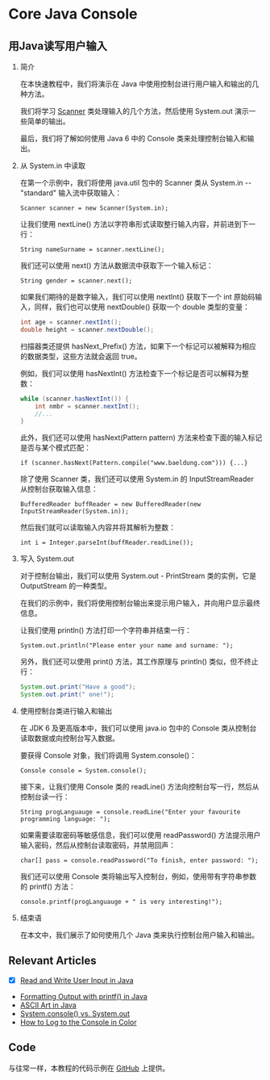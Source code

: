 # Core Java Console

## 用Java读写用户输入

1. 简介

    在本快速教程中，我们将演示在 Java 中使用控制台进行用户输入和输出的几种方法。

    我们将学习 [Scanner](https://www.baeldung.com/java-scanner) 类处理输入的几个方法，然后使用 System.out 演示一些简单的输出。

    最后，我们将了解如何使用 Java 6 中的 Console 类来处理控制台输入和输出。

2. 从 System.in 中读取

    在第一个示例中，我们将使用 java.util 包中的 Scanner 类从 System.in -- "standard" 输入流中获取输入：

    `Scanner scanner = new Scanner(System.in);`

    让我们使用 nextLine() 方法以字符串形式读取整行输入内容，并前进到下一行：

    `String nameSurname = scanner.nextLine();`

    我们还可以使用 next() 方法从数据流中获取下一个输入标记：

    `String gender = scanner.next();`

    如果我们期待的是数字输入，我们可以使用 nextInt() 获取下一个 int 原始码输入，同样，我们也可以使用 nextDouble() 获取一个 double 类型的变量：

    ```java
    int age = scanner.nextInt();
    double height = scanner.nextDouble();
    ```

    扫描器类还提供 hasNext_Prefix() 方法，如果下一个标记可以被解释为相应的数据类型，这些方法就会返回 true。

    例如，我们可以使用 hasNextInt() 方法检查下一个标记是否可以解释为整数：

    ```java
    while (scanner.hasNextInt()) {
        int nmbr = scanner.nextInt();
        //...
    }
    ```

    此外，我们还可以使用 hasNext(Pattern pattern) 方法来检查下面的输入标记是否与某个模式匹配：

    `if (scanner.hasNext(Pattern.compile("www.baeldung.com"))) {...}`

    除了使用 Scanner 类，我们还可以使用 System.in 的 InputStreamReader 从控制台获取输入信息：

    `BufferedReader buffReader = new BufferedReader(new InputStreamReader(System.in));`

    然后我们就可以读取输入内容并将其解析为整数：

    `int i = Integer.parseInt(buffReader.readLine());`

3. 写入 System.out

    对于控制台输出，我们可以使用 System.out - PrintStream 类的实例，它是 OutputStream 的一种类型。

    在我们的示例中，我们将使用控制台输出来提示用户输入，并向用户显示最终信息。

    让我们使用 println() 方法打印一个字符串并结束一行：

    `System.out.println("Please enter your name and surname: ");`

    另外，我们还可以使用 print() 方法，其工作原理与 println() 类似，但不终止行：

    ```java
    System.out.print("Have a good");
    System.out.print(" one!");
    ```

4. 使用控制台类进行输入和输出

    在 JDK 6 及更高版本中，我们可以使用 java.io 包中的 Console 类从控制台读取数据或向控制台写入数据。

    要获得 Console 对象，我们将调用 System.console()：

    `Console console = System.console();`

    接下来，让我们使用 Console 类的 readLine() 方法向控制台写一行，然后从控制台读一行：

    `String progLanguauge = console.readLine("Enter your favourite programming language: ");`

    如果需要读取密码等敏感信息，我们可以使用 readPassword() 方法提示用户输入密码，然后从控制台读取密码，并禁用回声：

    `char[] pass = console.readPassword("To finish, enter password: ");`

    我们还可以使用 Console 类将输出写入控制台，例如，使用带有字符串参数的 printf() 方法：

    `console.printf(progLanguauge + " is very interesting!");`

5. 结束语

    在本文中，我们展示了如何使用几个 Java 类来执行控制台用户输入和输出。

## Relevant Articles

- [x] [Read and Write User Input in Java](http://www.baeldung.com/java-console-input-output)
- [Formatting Output with printf() in Java](https://www.baeldung.com/java-printstream-printf)
- [ASCII Art in Java](http://www.baeldung.com/ascii-art-in-java)
- [System.console() vs. System.out](https://www.baeldung.com/java-system-console-vs-system-out)
- [How to Log to the Console in Color](https://www.baeldung.com/java-log-console-in-color)

## Code

与往常一样，本教程的代码示例在 [GitHub](https://github.com/eugenp/tutorials/tree/master/core-java-modules/core-java-console) 上提供。
